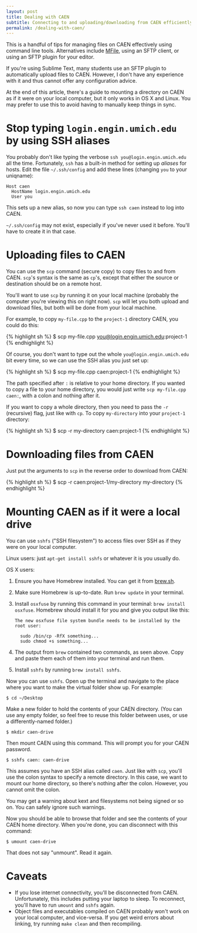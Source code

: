 ```yaml
---
layout: post
title: Dealing with CAEN
subtitle: Connecting to and uploading/downloading from CAEN efficiently.
permalink: /dealing-with-caen/
---
```

This is a handful of tips for managing files on CAEN effectively using command
line tools. Alternatives include [MFile][mfile], using an SFTP
client, or using an SFTP plugin for your editor.

  [mfile]: http://mfile.umich.edu

If you're using Sublime Text, many students use an SFTP plugin to automatically
upload files to CAEN. However, I don't have any experience with it and thus
cannot offer any configuration advice.

At the end of this article, there's a guide to mounting a directory on CAEN as
if it were on your local computer, but it only works in OS X and Linux. You may
prefer to use this to avoid having to manually keep things in sync.

# Stop typing `login.engin.umich.edu` by using SSH aliases

You probably don't like typing the verbose `ssh you@login.engin.umich.edu` all
the time. Fortunately, `ssh` has a built-in method for setting up *aliases* for
hosts. Edit the file `~/.ssh/config` and add these lines (changing `you` to
your uniqname):

    Host caen
      HostName login.engin.umich.edu
      User you

This sets up a new alias, so now you can type `ssh caen` instead to log into
CAEN.

<aside class="aside-warning"><p>

<code>~/.ssh/config</code> may not exist, especially if you've never used it
before. You'll have to create it in that case.

</p></aside>

# Uploading files to CAEN

You can use the `scp` command (secure copy) to copy files to and from CAEN.
`scp`'s syntax is the same as `cp`'s, except that either the source or
destination should be on a remote host.

<aside class="aside-warning"><p>

You'll want to use <code>scp</code> by running it on your local machine
(probably the computer you're viewing this on right now). <code>scp</code> will
let you both upload and download files, but both will be done from your local
machine.

</p></aside>

For example, to copy `my-file.cpp` to the `project-1` directory CAEN, you could
do this:

{% highlight sh %}
$ scp my-file.cpp you@login.engin.umich.edu:project-1
{% endhighlight %}

Of course, you don't want to type out the whole `you@login.engin.umich.edu` bit
every time, so we can use the SSH alias you just set up:

{% highlight sh %}
$ scp my-file.cpp caen:project-1
{% endhighlight %}

<aside class="aside-tip"><p>

The path specified after <code>:</code> is relative to your home directory. If
you wanted to copy a file to your home directory, you would just write <code>scp
my-file.cpp caen:</code>, with a colon and nothing after it.

</p></aside>

If you want to copy a whole directory, then you need to pass the `-r`
(recursive) flag, just like with `cp`. To copy `my-directory` into your
`project-1` directory:

{% highlight sh %}
$ scp -r my-directory caen:project-1
{% endhighlight %}

# Downloading files from CAEN

Just put the arguments to `scp` in the reverse order to download from CAEN:

{% highlight sh %}
$ scp -r caen:project-1/my-directory my-directory
{% endhighlight %}

# Mounting CAEN as if it were a local drive

You can use `sshfs` ("SSH filesystem") to access files over SSH
as if they were on your local computer.

Linux users: just `apt-get install sshfs` or whatever it is you usually do.

OS X users:

 1. Ensure you have Homebrew installed. You can get it from
    [brew.sh](http://brew.sh).

 2. Make sure Homebrew is up-to-date. Run `brew update` in your terminal.

 3. Install `osxfuse` by running this command in your terminal: `brew install
    osxfuse`.  Homebrew should install it for you and give you output like
this:

        The new osxfuse file system bundle needs to be installed by the root user:

          sudo /bin/cp -RfX something...
          sudo chmod +s something...

 4. The output from `brew` contained two commands, as seen above. Copy and paste
    them each of them into your terminal and run them.

 5. Install `sshfs` by running `brew install sshfs`.

Now you can use `sshfs`. Open up the terminal and navigate to the place where
you want to make the virtual folder show up. For example:

    $ cd ~/Desktop

Make a new folder to hold the contents of your CAEN directory. (You can use any
empty folder, so feel free to reuse this folder between uses, or use a
differently-named folder.)

    $ mkdir caen-drive

Then mount CAEN using this command. This will prompt you for your CAEN password.

    $ sshfs caen: caen-drive

<aside class="aside-warning"><p>

This assumes you have an SSH alias called <code>caen</code>. Just like with
<code>scp</code>, you'll use the colon syntax to specify a remote directory. In
this case, we want to mount our home directory, so there's nothing after the
colon. However, you cannot omit the colon.

</p></aside>

<aside class="aside-warning"><p>

You may get a warning about kext and filesystems not being signed or so on. You
can safely ignore such warnings.

</p></aside>

Now you should be able to browse that folder and see the contents of your CAEN
home directory. When you're done, you can disconnect with this command:

    $ umount caen-drive

<aside class="aside-warning"><p>

That does not say "unmount". Read it again.

</p></aside>

# Caveats

<aside class="aside-critical"><ul>

<li>If you lose internet connectivity, you'll be disconnected from CAEN.
Unfortunately, this includes putting your laptop to sleep. To reconnect, you'll
have to run <code>umount</code> and <code>sshfs</code> again.</li>

<li>Object files and executables compiled on CAEN probably won't work on your
local computer, and vice-versa. If you get weird errors about linking, try
running <code>make clean</code> and then recompiling.</li>

</ul></aside>
